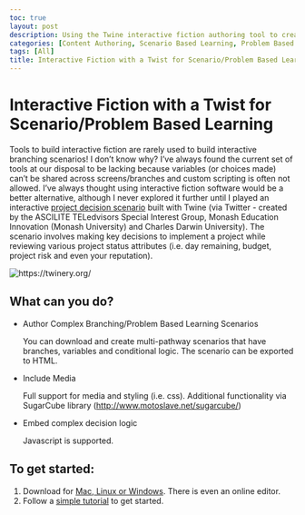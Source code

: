 ```yaml
---
toc: true
layout: post
description: Using the Twine interactive fiction authoring tool to create branching scenarios and problem based learning exercises.
categories: [Content Authoring, Scenario Based Learning, Problem Based Learning]
tags: [All]
title: Interactive Fiction with a Twist for Scenario/Problem Based Learning
---
```

# Interactive Fiction with a Twist for Scenario/Problem Based Learning

Tools to build interactive fiction are rarely used to build interactive branching scenarios! I don’t know why? I’ve always found the current set of tools at our disposal to be lacking because variables (or choices made) can’t be shared across screens/branches and custom scripting is often not allowed. I’ve always thought using interactive fiction software would be a better alternative, although I never explored it further until I played an interactive [project decision scenario](https://www.screenface.net/TSF/TSF.html) built with Twine (via Twitter - created by the ASCILITE TELedvisors Special Interest Group, Monash Education Innovation (Monash University) and Charles Darwin University). The scenario involves making key decisions to implement a project while reviewing various project status attributes (i.e. day remaining, budget, project risk and even your reputation).

![]({{site.baseurl}}/images/twine.png "https://twinery.org/")

## What can you do?
- Author Complex Branching/Problem Based Learning Scenarios

  You can download and create multi-pathway scenarios that have branches, variables and conditional logic. The scenario can be exported to HTML.
- Include Media

  Full support for media and styling (i.e. css). Additional functionality via SugarCube library (http://www.motoslave.net/sugarcube/)
- Embed complex decision logic

  Javascript is supported.

## To get started:
1. Download for [Mac, Linux or Windows](https://twinery.org/). There is even an online editor.
1. Follow a [simple tutorial](https://opensource.com/article/18/2/twine-gaming) to get started.
